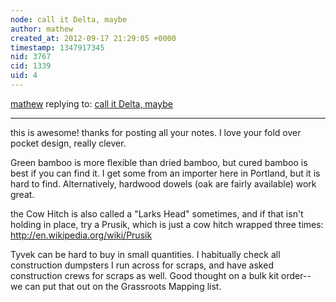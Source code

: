 ```yaml
---
node: call it Delta, maybe
author: mathew
created_at: 2012-09-17 21:29:05 +0000
timestamp: 1347917345
nid: 3767
cid: 1339
uid: 4
---
```




[mathew](../profile/mathew) replying to: [call it Delta, maybe](../notes/astoicof/9-12-2012/call-it-delta-maybe)

----
this is awesome! thanks for posting all your notes.  I love your fold over pocket design, really clever.  

Green bamboo is more flexible than dried bamboo, but cured bamboo is best if you can find it. I get some from an importer here in Portland, but it is hard to find.  Alternatively, hardwood dowels (oak are fairly available) work great.

the Cow Hitch is also called a "Larks Head" sometimes, and if that isn't holding in place, try a Prusik, which is just a cow hitch wrapped three times:
http://en.wikipedia.org/wiki/Prusik

Tyvek can be hard to buy in small quantities.  I habitually check all construction dumpsters I run across for scraps, and have asked construction crews for scraps as well.   Good thought on a bulk kit order-- we can put that out on the Grassroots Mapping list.